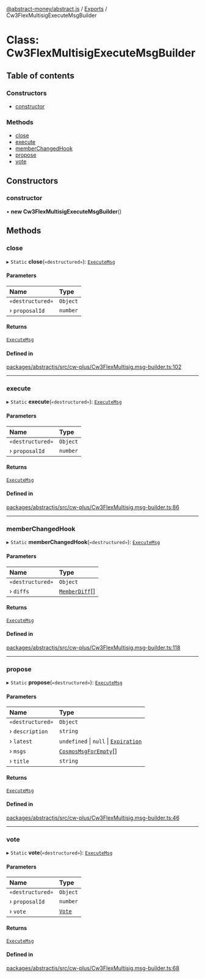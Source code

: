 [@abstract-money/abstract.js](../README.md) / [Exports](../modules.md) / Cw3FlexMultisigExecuteMsgBuilder

# Class: Cw3FlexMultisigExecuteMsgBuilder

## Table of contents

### Constructors

- [constructor](Cw3FlexMultisigExecuteMsgBuilder.md#constructor)

### Methods

- [close](Cw3FlexMultisigExecuteMsgBuilder.md#close)
- [execute](Cw3FlexMultisigExecuteMsgBuilder.md#execute)
- [memberChangedHook](Cw3FlexMultisigExecuteMsgBuilder.md#memberchangedhook)
- [propose](Cw3FlexMultisigExecuteMsgBuilder.md#propose)
- [vote](Cw3FlexMultisigExecuteMsgBuilder.md#vote)

## Constructors

### constructor

• **new Cw3FlexMultisigExecuteMsgBuilder**()

## Methods

### close

▸ `Static` **close**(`«destructured»`): [`ExecuteMsg`](../modules/Cw3FlexMultisigTypes.md#executemsg)

#### Parameters

| Name | Type |
| :------ | :------ |
| `«destructured»` | `Object` |
| › `proposalId` | `number` |

#### Returns

[`ExecuteMsg`](../modules/Cw3FlexMultisigTypes.md#executemsg)

#### Defined in

[packages/abstractjs/src/cw-plus/Cw3FlexMultisig.msg-builder.ts:102](https://github.com/AbstractSDK/frontend/blob/07410073/packages/abstractjs/src/cw-plus/Cw3FlexMultisig.msg-builder.ts#L102)

___

### execute

▸ `Static` **execute**(`«destructured»`): [`ExecuteMsg`](../modules/Cw3FlexMultisigTypes.md#executemsg)

#### Parameters

| Name | Type |
| :------ | :------ |
| `«destructured»` | `Object` |
| › `proposalId` | `number` |

#### Returns

[`ExecuteMsg`](../modules/Cw3FlexMultisigTypes.md#executemsg)

#### Defined in

[packages/abstractjs/src/cw-plus/Cw3FlexMultisig.msg-builder.ts:86](https://github.com/AbstractSDK/frontend/blob/07410073/packages/abstractjs/src/cw-plus/Cw3FlexMultisig.msg-builder.ts#L86)

___

### memberChangedHook

▸ `Static` **memberChangedHook**(`«destructured»`): [`ExecuteMsg`](../modules/Cw3FlexMultisigTypes.md#executemsg)

#### Parameters

| Name | Type |
| :------ | :------ |
| `«destructured»` | `Object` |
| › `diffs` | [`MemberDiff`](../interfaces/Cw3FlexMultisigTypes.MemberDiff.md)[] |

#### Returns

[`ExecuteMsg`](../modules/Cw3FlexMultisigTypes.md#executemsg)

#### Defined in

[packages/abstractjs/src/cw-plus/Cw3FlexMultisig.msg-builder.ts:118](https://github.com/AbstractSDK/frontend/blob/07410073/packages/abstractjs/src/cw-plus/Cw3FlexMultisig.msg-builder.ts#L118)

___

### propose

▸ `Static` **propose**(`«destructured»`): [`ExecuteMsg`](../modules/Cw3FlexMultisigTypes.md#executemsg)

#### Parameters

| Name | Type |
| :------ | :------ |
| `«destructured»` | `Object` |
| › `description` | `string` |
| › `latest` | `undefined` \| ``null`` \| [`Expiration`](../modules/Cw3FlexMultisigTypes.md#expiration) |
| › `msgs` | [`CosmosMsgForEmpty`](../modules/Cw3FlexMultisigTypes.md#cosmosmsgforempty)[] |
| › `title` | `string` |

#### Returns

[`ExecuteMsg`](../modules/Cw3FlexMultisigTypes.md#executemsg)

#### Defined in

[packages/abstractjs/src/cw-plus/Cw3FlexMultisig.msg-builder.ts:46](https://github.com/AbstractSDK/frontend/blob/07410073/packages/abstractjs/src/cw-plus/Cw3FlexMultisig.msg-builder.ts#L46)

___

### vote

▸ `Static` **vote**(`«destructured»`): [`ExecuteMsg`](../modules/Cw3FlexMultisigTypes.md#executemsg)

#### Parameters

| Name | Type |
| :------ | :------ |
| `«destructured»` | `Object` |
| › `proposalId` | `number` |
| › `vote` | [`Vote`](../modules/Cw3FlexMultisigTypes.md#vote) |

#### Returns

[`ExecuteMsg`](../modules/Cw3FlexMultisigTypes.md#executemsg)

#### Defined in

[packages/abstractjs/src/cw-plus/Cw3FlexMultisig.msg-builder.ts:68](https://github.com/AbstractSDK/frontend/blob/07410073/packages/abstractjs/src/cw-plus/Cw3FlexMultisig.msg-builder.ts#L68)
